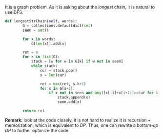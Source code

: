 It is a graph problem. As it is asking about the *longest* chain, it is natural to use DFS.
```python
def longestStrChain(self, words):
        G = collections.defaultdict(set)
        seen = set()

        for x in words:
            G[len(x)].add(x)

        ret = 0
        for k in list(G):
            stack = [w for w in G[k] if w not in seen]
            while stack:
                cur = stack.pop()
                s = len(cur)

                ret = max(ret, s-k+1)
                for x in G[s+1]:
                    if x not in seen and any([x[:i]+x[i+1:]==cur for i in range(s+1)]):
                        stack.append(x)
                        seen.add(x)

        return ret
```
**Remark:** look at the code closely, it is not hard to realize it is recursion + memorization, which is equivalent to *DP*. Thus, one can rewrite a *bottom-up DP* to further optimize the code.
